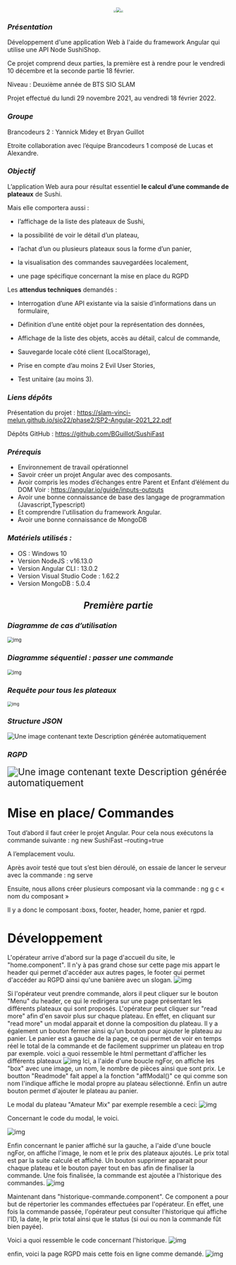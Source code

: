 # <center><img src="https://cdn.discordapp.com/attachments/468472388431118346/920264406909198366/pusheen-sushi-unscreen.gif" style="zoom: 33%;" /><img src="https://media.discordapp.net/attachments/917717231801098260/920265411877011546/sushifast-logo-github.png" style="zoom: 67%;" /><img src="https://cdn.discordapp.com/attachments/468472388431118346/920264406909198366/pusheen-sushi-unscreen.gif" style="zoom: 33%;" />

### *Présentation*

Développement d'une application Web à l'aide du framework Angular qui utilise une API Node SushiShop.

Ce projet comprend deux parties, la première est à rendre pour le vendredi 10 décembre et la seconde partie  18 février.

Niveau : Deuxième année de BTS SIO SLAM

Projet effectué du lundi 29 novembre 2021, au vendredi 18 février 2022.

### *Groupe*

Brancodeurs 2 : Yannick Midey et Bryan Guillot

Etroite collaboration avec l’équipe Brancodeurs 1 composé de Lucas et Alexandre.

### *Objectif*

L’application Web aura pour résultat essentiel **le calcul d’une commande de plateaux** de Sushi. 

Mais elle comportera aussi : 

- l’affichage de la liste des plateaux de Sushi,


- la possibilité de voir le détail d’un plateau, 


- l’achat d’un ou plusieurs plateaux sous la forme d’un panier, 	


- la visualisation des commandes sauvegardées localement,


- une page spécifique concernant la mise en place du RGPD


Les **attendus techniques** demandés : 

- Interrogation d’une API existante via la saisie d’informations dans un formulaire,

- Définition d’une entité objet pour la représentation des données, 

- Affichage de la liste des objets, accès au détail, calcul de commande, 

- Sauvegarde locale côté client (LocalStorage), 

- Prise en compte d’au moins 2 Evil User Stories, 

- Test unitaire (au moins 3).

### *Liens dépôts*

Présentation du projet : https://slam-vinci-melun.github.io/sio22/phase2/SP2-Angular-2021_22.pdf

Dépôts GitHub : https://github.com/BGuiIlot/SushiFast

<div style="page-break-after: always"></div>

### *Prérequis*

- Environnement de travail opérationnel
- Savoir créer un projet Angular avec des composants.
- Avoir compris les modes d’échanges entre Parent et Enfant d’élément du DOM
  Voir : https://angular.io/guide/inputs-outputs
- Avoir une bonne connaissance de base des langage de programmation (Javascript,Typescript)
- Et comprendre l'utilisation du framework Angular.
- Avoir une bonne connaissance de MongoDB

### *Matériels utilisés :*

- OS : Windows 10
- Version NodeJS : v16.13.0
- Version Angular CLI : 13.0.2
- Version Visual Studio Code : 1.62.2
- Version MongoDB : 5.0.4

<div style="page-break-after: always"></div>

## <center>*Première partie*

### *Diagramme de cas d’utilisation*

<img src="https://media.discordapp.net/attachments/901086910083108927/917448206001008680/unknown.png" alt="img" style="zoom:80%;" />

### *Diagramme séquentiel : passer une commande*

 

<img src="https://media.discordapp.net/attachments/901086910083108927/917701431325257748/image.png" alt="img" style="zoom:80%;" />

### *Requête pour tous les plateaux*

<img src="https://media.discordapp.net/attachments/901086910083108927/917431932462170213/EnormePenisOversize.PNG" alt="img" style="zoom:67%;" />

### *Structure JSON*

![Une image contenant texte  Description générée automatiquement](https://cdn.discordapp.com/attachments/901086910083108927/917729209537945610/unknown.png)

### *RGPD*

<img src="https://cdn.discordapp.com/attachments/468472388431118346/920255888361672724/RGPD.PNG" alt="Une image contenant texte  Description générée automatiquement" style="zoom:150%;" />

<h1>Mise en place/ Commandes</h1>

 

Tout d’abord il faut créer le projet Angular. Pour cela nous exécutons la commande suivante : ng new SushiFast –routing=true

 

A l’emplacement voulu.

 

Après avoir testé que tout s’est bien déroulé, on essaie de lancer le serveur avec la commande : ng serve

 

Ensuite, nous allons créer plusieurs composant via la commande : ng g c « nom du composant »

Il y a donc le composant :boxs, footer, header, home, panier et rgpd.

<h1>Développement</h1>

L'opérateur arrive d'abord sur la page d'accueil du site, le "home.component". Il n'y à pas grand chose sur cette page mis appart le header qui permet d'accéder aux autres pages, le footer qui permet d'accéder au RGPD ainsi qu'une banière avec un slogan.
![img](https://media.discordapp.net/attachments/415449138747146250/940899196419059722/unknown.png)

Si l'opérateur veut prendre commande, alors il peut cliquer sur le bouton "Menu" du header, ce qui le redirigera sur une page présentant les différents plateaux qui sont proposés. L'opérateur peut cliquer sur "read more" afin d'en savoir plus sur chaque plateau. En effet, en cliquant sur "read more" un modal apparait et donne la composition du plateau. Il y a également un bouton fermer ainsi qu'un bouton pour ajouter le plateau au panier. Le panier est a gauche de la page, ce qui permet de voir en temps réel le total de la commande et de facilement supprimer un plateau en trop par exemple.
voici a quoi ressemble le html permettant d'afficher les différents plateaux
![img](https://media.discordapp.net/attachments/415449138747146250/940899416431280148/unknown.png?width=1202&height=596)
Ici, a l'aide d'une boucle ngFor, on affiche les "box" avec une image, un nom, le nombre de pièces ainsi que sont prix. Le boutton "Readmode" fait appel a la fonction "affModal()" ce qui comme son nom l'indique affiche le modal propre au plateau sélectionné. Enfin un autre bouton permet d'ajouter le plateau au panier.

Le modal du plateau "Amateur Mix" par exemple resemble a ceci:
![img](https://media.discordapp.net/attachments/415449138747146250/940904037748981801/unknown.png)

Concernant le code du modal, le voici.

![img](https://media.discordapp.net/attachments/415449138747146250/940904868124721172/unknown.png)

Enfin concernant le panier affiché sur la gauche, a l'aide d'une boucle ngFor, on affiche l'image, le nom et le prix des plateaux ajoutés. Le prix total est par la suite calculé et affiché. Un bouton supprimer apparait pour chaque plateau et le bouton payer tout en bas afin de finaliser la commande. Une fois finalisée, la commande est ajoutée a l'historique des commandes.
![img](https://media.discordapp.net/attachments/415449138747146250/940905260866752572/unknown.png)

Maintenant dans "historique-commande.component". Ce component a pour but de répertorier les commandes effectuées par l'opérateur. En effet, une fois la commande passée, l'opérateur peut consulter l'historique qui affiche l'ID, la date, le prix total ainsi que le status (si oui ou non la commande fût bien payée).

Voici a quoi ressemble le code concernant l'historique.
![img](https://media.discordapp.net/attachments/415449138747146250/940907667998801960/unknown.png)

enfin, voici la page RGPD mais cette fois en ligne comme demandé.
![img](https://media.discordapp.net/attachments/415449138747146250/940899808804212746/unknown.png)
